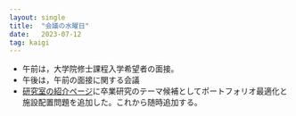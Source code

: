 ```yaml
---
layout: single
title:  "会議の水曜日"
date:   2023-07-12
tag: kaigi
---
```



- 午前は，大学院修士課程入学希望者の面接。
- 午後は，午前の面接に関する会議
- [研究室の紹介ページ](https://scrapbox.io/mathopt-agu/)に卒業研究のテーマ候補としてポートフォリオ最適化と施設配置問題を追加した。これから随時追加する。